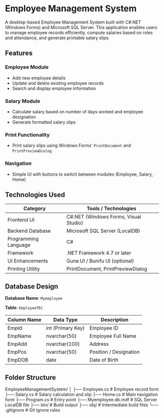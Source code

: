 # Employee Management System

A desktop-based Employee Management System built with C#.NET (Windows Forms) and Microsoft SQL Server. This application enables users to manage employee records efficiently, compute salaries based on roles and attendance, and generate printable salary slips.

## Features

### Employee Module
- Add new employee details
- Update and delete existing employee records
- Search and display employee information

### Salary Module
- Calculate salary based on number of days worked and employee designation
- Generate formatted salary slips

### Print Functionality
- Print salary slips using Windows Forms' `PrintDocument` and `PrintPreviewDialog`

### Navigation
- Simple UI with buttons to switch between modules (Employee, Salary, Home)

## Technologies Used

| Category            | Tools / Technologies                  |
|---------------------|----------------------------------------|
| Frontend UI         | C#.NET (Windows Forms, Visual Studio) |
| Backend Database    | Microsoft SQL Server (LocalDB)        |
| Programming Language| C#                                    |
| Framework           | .NET Framework 4.7 or later           |
| UI Enhancements     | Guna UI / Bunifu UI (optional)        |
| Printing Utility    | PrintDocument, PrintPreviewDialog     |

## Database Design

**Database Name**: `Myemployee`

**Table**: `EmployeeTbl`

| Column Name | Data Type      | Description             |
|-------------|----------------|-------------------------|
| EmpId       | int (Primary Key) | Employee ID         |
| EmpName     | nvarchar(50)   | Employee Full Name      |
| EmpAdd      | nvarchar(100)  | Address                 |
| EmpPos      | nvarchar(50)   | Position / Designation  |
| EmpDOB      | date           | Date of Birth           |

## Folder Structure

EmployeeManagementSystem/
│
├── Employee.cs # Employee record form
├── Salary.cs # Salary calculation and slip
├── Home.cs # Main navigation form
├── Program.cs # Entry point
├── Myemployee.db.mdf # SQL Server LocalDB file
├── bin/ # Build output
├── obj/ # Intermediate build files
└── .gitignore # Git ignore rules

